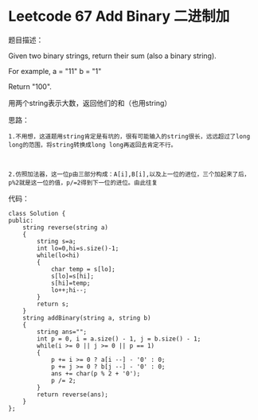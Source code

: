 # Leetcode 67 Add Binary 二进制加
题目描述：

Given two binary strings, return their sum (also a binary string).

For example,
a = "11"
b = "1"

Return "100".

用两个string表示大数，返回他们的和（也用string）

思路：

    1.不用想，这道题用string肯定是有坑的，很有可能输入的string很长，远远超过了long long的范围，将string转换成long long再返回去肯定不行。



    2.仿照加法器，这一位p由三部分构成：A[i],B[i],以及上一位的进位，三个加起来了后，p%2就是这一位的值，p/=2得到下一位的进位。由此往复

代码：

```
class Solution {  
public:  
    string reverse(string a)  
    {  
        string s=a;  
        int lo=0,hi=s.size()-1;  
        while(lo<hi)  
        {  
            char temp = s[lo];  
            s[lo]=s[hi];  
            s[hi]=temp;  
            lo++;hi--;  
        }  
        return s;  
    }  
    string addBinary(string a, string b)   
    {  
        string ans="";  
        int p = 0, i = a.size() - 1, j = b.size() - 1;  
        while(i >= 0 || j >= 0 || p == 1)  
        {  
            p += i >= 0 ? a[i --] - '0' : 0;  
            p += j >= 0 ? b[j --] - '0' : 0;  
            ans += char(p % 2 + '0');  
            p /= 2;  
        }   
        return reverse(ans);  
    }  
};  
```
